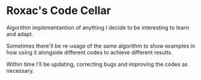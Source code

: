 # Roxac's Code Cellar
Algorithm implementantion of anything I decide to be interesting to learn and adapt.

Sometimes there'll be re-usage of the same algorithm to show examples in how using it alongside different codes to achieve different results.

Within time I'll be updating, correcting bugs and improving the codes as necessary.
